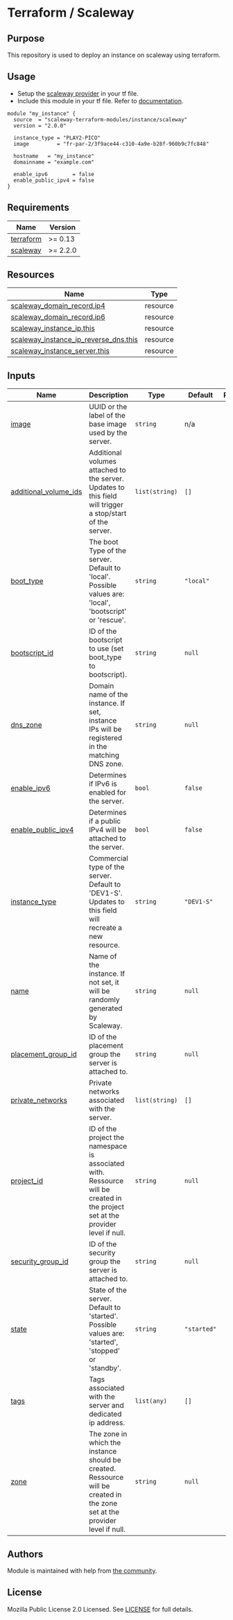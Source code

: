 # Terraform / Scaleway

## Purpose

This repository is used to deploy an instance on scaleway using terraform.

## Usage

- Setup the [scaleway provider](https://www.terraform.io/docs/providers/scaleway/index.html) in your tf file.
- Include this module in your tf file. Refer to [documentation](https://www.terraform.io/docs/modules/sources.html#generic-git-repository).

```hcl
module "my_instance" {
  source  = "scaleway-terraform-modules/instance/scaleway"
  version = "2.0.0"

  instance_type = "PLAY2-PICO"
  image         = "fr-par-2/3f9ace44-c310-4a9e-b28f-960b9c7fc848"

  hostname   = "my_instance"
  domainname = "example.com"

  enable_ipv6        = false
  enable_public_ipv4 = false
}
```

<!-- BEGIN_TF_DOCS -->
## Requirements

| Name | Version |
|------|---------|
| <a name="requirement_terraform"></a> [terraform](#requirement_terraform) | >= 0.13 |
| <a name="requirement_scaleway"></a> [scaleway](#requirement_scaleway) | >= 2.2.0 |

## Resources

| Name | Type |
|------|------|
| [scaleway_domain_record.ip4](https://registry.terraform.io/providers/scaleway/scaleway/latest/docs/resources/domain_record) | resource |
| [scaleway_domain_record.ip6](https://registry.terraform.io/providers/scaleway/scaleway/latest/docs/resources/domain_record) | resource |
| [scaleway_instance_ip.this](https://registry.terraform.io/providers/scaleway/scaleway/latest/docs/resources/instance_ip) | resource |
| [scaleway_instance_ip_reverse_dns.this](https://registry.terraform.io/providers/scaleway/scaleway/latest/docs/resources/instance_ip_reverse_dns) | resource |
| [scaleway_instance_server.this](https://registry.terraform.io/providers/scaleway/scaleway/latest/docs/resources/instance_server) | resource |

## Inputs

| Name | Description | Type | Default | Required |
|------|-------------|------|---------|:--------:|
| <a name="input_image"></a> [image](#input_image) | UUID or the label of the base image used by the server. | `string` | n/a | yes |
| <a name="input_additional_volume_ids"></a> [additional_volume_ids](#input_additional_volume_ids) | Additional volumes attached to the server. Updates to this field will trigger a stop/start of the server. | `list(string)` | `[]` | no |
| <a name="input_boot_type"></a> [boot_type](#input_boot_type) | The boot Type of the server. Default to 'local'. Possible values are: 'local', 'bootscript' or 'rescue'. | `string` | `"local"` | no |
| <a name="input_bootscript_id"></a> [bootscript_id](#input_bootscript_id) | ID of the bootscript to use (set boot_type to bootscript). | `string` | `null` | no |
| <a name="input_dns_zone"></a> [dns_zone](#input_dns_zone) | Domain name of the instance. If set, instance IPs will be registered in the matching DNS zone. | `string` | `null` | no |
| <a name="input_enable_ipv6"></a> [enable_ipv6](#input_enable_ipv6) | Determines if IPv6 is enabled for the server. | `bool` | `false` | no |
| <a name="input_enable_public_ipv4"></a> [enable_public_ipv4](#input_enable_public_ipv4) | Determines if a public IPv4 will be attached to the server. | `bool` | `false` | no |
| <a name="input_instance_type"></a> [instance_type](#input_instance_type) | Commercial type of the server. Default to 'DEV1-S'. Updates to this field will recreate a new resource. | `string` | `"DEV1-S"` | no |
| <a name="input_name"></a> [name](#input_name) | Name of the instance. If not set, it will be randomly generated by Scaleway. | `string` | `null` | no |
| <a name="input_placement_group_id"></a> [placement_group_id](#input_placement_group_id) | ID of the placement group the server is attached to. | `string` | `null` | no |
| <a name="input_private_networks"></a> [private_networks](#input_private_networks) | Private networks associated with the server. | `list(string)` | `[]` | no |
| <a name="input_project_id"></a> [project_id](#input_project_id) | ID of the project the namespace is associated with. Ressource will be created in the project set at the provider level if null. | `string` | `null` | no |
| <a name="input_security_group_id"></a> [security_group_id](#input_security_group_id) | ID of the security group the server is attached to. | `string` | `null` | no |
| <a name="input_state"></a> [state](#input_state) | State of the server. Default to 'started'. Possible values are: 'started', 'stopped' or 'standby'. | `string` | `"started"` | no |
| <a name="input_tags"></a> [tags](#input_tags) | Tags associated with the server and dedicated ip address. | `list(any)` | `[]` | no |
| <a name="input_zone"></a> [zone](#input_zone) | The zone in which the instance should be created. Ressource will be created in the zone set at the provider level if null. | `string` | `null` | no |
<!-- END_TF_DOCS -->

## Authors

Module is maintained with help from [the community](https://github.com/scaleway-terraform-modules/terraform-scaleway-instance/graphs/contributors).

## License

Mozilla Public License 2.0 Licensed. See [LICENSE](https://github.com/scaleway-terraform-modules/terraform-scaleway-instance/tree/master/LICENSE) for full details.
